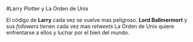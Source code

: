 #Larry Plotter y La Orden de Unix

El código de **Larry** cada vez se vuelve mas peligroso.
**Lord Ballmermort** y sus *followers* tienen cada vez mas *retweets*
La Orden de Unix quiere enfrentarse a ellos y luchar por el bien del mundo.
